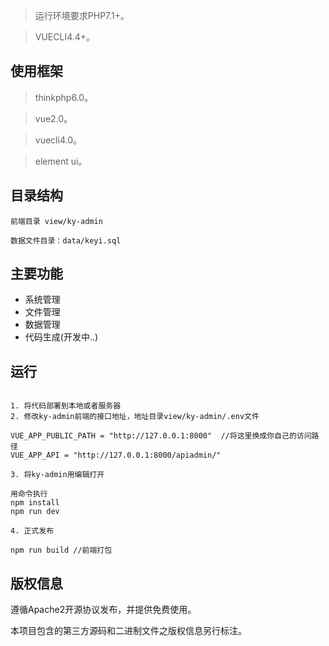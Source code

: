 
> 运行环境要求PHP7.1+。

> VUECLI4.4+。

## 使用框架

> thinkphp6.0。

> vue2.0。

> vuecli4.0。

> element ui。

## 目录结构
~~~
前端目录 view/ky-admin
~~~
~~~
数据文件目录：data/keyi.sql
~~~
## 主要功能
* 系统管理
* 文件管理
* 数据管理
* 代码生成(开发中..)




## 运行

~~~

1. 将代码部署到本地或者服务器
2. 修改ky-admin前端的接口地址，地址目录view/ky-admin/.env文件
~~~

```
VUE_APP_PUBLIC_PATH = "http://127.0.0.1:8000"  //将这里换成你自己的访问路径
VUE_APP_API = "http://127.0.0.1:8000/apiadmin/"
```
~~~
3. 将ky-admin用编辑打开
~~~


```
用命令执行
npm install
npm run dev
```
~~~
4. 正式发布
~~~

```
npm run build //前端打包

```
## 版权信息

遵循Apache2开源协议发布，并提供免费使用。

本项目包含的第三方源码和二进制文件之版权信息另行标注。

 